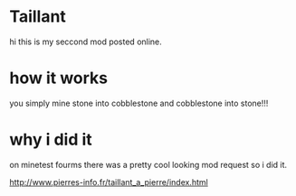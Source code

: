 # Taillant

hi this is my seccond mod posted online.

# how it works

you simply mine stone into cobblestone and cobblestone into stone!!!

# why i did it

on minetest fourms there was a pretty cool looking mod request so i did it.

http://www.pierres-info.fr/taillant_a_pierre/index.html
